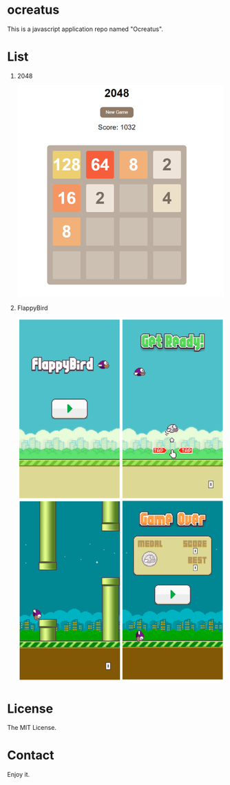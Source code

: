# ocreatus

This is a javascript application repo named "Ocreatus".

# List

1. 2048

    ![screenshot](./screenshot/2048.PNG)

2. FlappyBird

    ![flappybird](./screenshot/flappybird.png)

# License

The MIT License.

# Contact

Enjoy it.